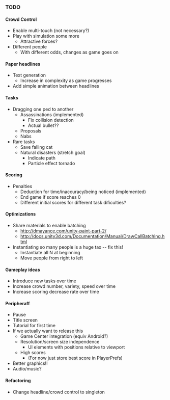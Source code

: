 ### TODO

#### Crowd Control
* Enable multi-touch (not necessary?)
* Play with simulation some more
	- Attractive forces?
* Different people
	- With different odds, changes as game goes on

#### Paper headlines
* Text generation 
	- Increase in complexity as game progresses
* Add simple animation between headlines

#### Tasks
* Dragging one ped to another
	- Assassinations (implemented)
		- Fix collision detection
		- Actual bullet??
	- Proposals
	- Nabs
* Rare tasks
	- Save falling cat
	- Natural disasters (stretch goal)
 		- Indicate path
 		- Particle effect tornado

#### Scoring
* Penalties
	- Deduction for time/inaccuracy/being noticed (implemented)
	- End game if score reaches 0
	- Different initial scores for different task dificulties?

#### Optimizations
* Share materials to enable batching
	- http://dmayance.com/unity-paint-part-2/
	- http://docs.unity3d.com/Documentation/Manual/DrawCallBatching.html
* Instantiating so many people is a huge tax -- fix this!
	- Instantiate all N at beginning
	- Move people from right to left

#### Gameplay ideas
* Introduce new tasks over time
* Increase crowd number, variety, speed over time
* Increase scoring decrease rate over time

#### Peripheraff
* Pause 
* Title screen
* Tutorial for first time
* If we actually want to release this
	- Game Center integration (equiv Android?)
	- Resolution/screen size independence
		- UI elements with positions relative to viewport
	- High scores
		- (For now just store best score in PlayerPrefs)
* Better graphics!!
* Audio/music?

#### Refactoring
* Change headline/crowd control to singleton
